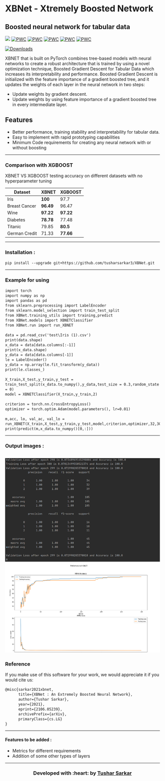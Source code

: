 # XBNet - Xtremely Boosted Network
## Boosted neural network for tabular data

[![](https://img.shields.io/badge/Made_with-PyTorch-res?style=for-the-badge&logo=pytorch)](https://pytorch.org/ "PyTorch")
[![PWC](https://img.shields.io/endpoint.svg?url=https://paperswithcode.com/badge/xbnet-an-extremely-boosted-neural-network/iris-classification-on-iris)](https://paperswithcode.com/sota/iris-classification-on-iris?p=xbnet-an-extremely-boosted-neural-network)
[![PWC](https://img.shields.io/endpoint.svg?url=https://paperswithcode.com/badge/xbnet-an-extremely-boosted-neural-network/diabetes-prediction-on-diabetes)](https://paperswithcode.com/sota/diabetes-prediction-on-diabetes?p=xbnet-an-extremely-boosted-neural-network)
[![PWC](https://img.shields.io/endpoint.svg?url=https://paperswithcode.com/badge/xbnet-an-extremely-boosted-neural-network/survival-prediction-on-titanic)](https://paperswithcode.com/sota/survival-prediction-on-titanic?p=xbnet-an-extremely-boosted-neural-network)
[![PWC](https://img.shields.io/endpoint.svg?url=https://paperswithcode.com/badge/xbnet-an-extremely-boosted-neural-network/breast-cancer-detection-on-breast-cancer-1)](https://paperswithcode.com/sota/breast-cancer-detection-on-breast-cancer-1?p=xbnet-an-extremely-boosted-neural-network)
[![PWC](https://img.shields.io/endpoint.svg?url=https://paperswithcode.com/badge/xbnet-an-extremely-boosted-neural-network/fraud-detection-on-kaggle-credit-card-fraud)](https://paperswithcode.com/sota/fraud-detection-on-kaggle-credit-card-fraud?p=xbnet-an-extremely-boosted-neural-network)

[![Downloads](https://pepy.tech/badge/xbnet)](https://pepy.tech/project/xbnet) 
<!-- [![Downloads](https://pepy.tech/badge/xbnet/month)](https://pepy.tech/project/xbnet)
[![Downloads](https://pepy.tech/badge/xbnet/week)](https://pepy.tech/project/xbnet) -->

XBNET that is built on PyTorch combines tree-based models with neural networks to create a robust architecture that is trained by using
a novel optimization technique, Boosted Gradient Descent for Tabular
Data which increases its interpretability and performance. Boosted Gradient Descent is initialized with the
feature importance of a gradient boosted tree, and it updates the weights of each
layer in the neural network in two steps:
- Update weights by gradient descent.
- Update weights by using feature importance of a gradient boosted tree
in every intermediate layer.

## Features

- Better performance, training stability and interpretability for tabular data.
- Easy to implement with rapid prototyping capabilities
- Minimum Code requirements for creating any neural network with or without boosting
---
### Comparison with XGBOOST
XBNET VS XGBOOST testing accuracy on different datasets with no hyperparameter tuning

| Dataset | XBNET  | XGBOOST |
| ---------------- | ---------------- | ---------------- |
| Iris  | <b>100</b>  | 97.7 |
| Breast Cancer  | <b>96.49</b>  | 96.47 |
| Wine  | <b>97.22</b>  | <b>97.22</b> |
| Diabetes  | <b>78.78</b>  | 77.48 |
| Titanic  | 79.85  | <b>80.5</b> |
| German Credit  | 71.33  | <b>77.66</b> |

---
### Installation :
```
pip install --upgrade git+https://github.com/tusharsarkar3/XBNet.git
```
---

### Example for using
```
import torch
import numpy as np
import pandas as pd
from sklearn.preprocessing import LabelEncoder
from sklearn.model_selection import train_test_split
from XBNet.training_utils import training,predict
from XBNet.models import XBNETClassifier
from XBNet.run import run_XBNET

data = pd.read_csv('test\Iris (1).csv')
print(data.shape)
x_data = data[data.columns[:-1]]
print(x_data.shape)
y_data = data[data.columns[-1]]
le = LabelEncoder()
y_data = np.array(le.fit_transform(y_data))
print(le.classes_)

X_train,X_test,y_train,y_test = train_test_split(x_data.to_numpy(),y_data,test_size = 0.3,random_state = 0)
model = XBNETClassifier(X_train,y_train,2)

criterion = torch.nn.CrossEntropyLoss()
optimizer = torch.optim.Adam(model.parameters(), lr=0.01)

m,acc, lo, val_ac, val_lo = run_XBNET(X_train,X_test,y_train,y_test,model,criterion,optimizer,32,300)
print(predict(m,x_data.to_numpy()[0,:]))
```
---
### Output images :

![img](screenshots/Results_metrics.png)  
![img](screenshots/results_graph.png)
---

### Reference
If you make use of this software for your work, we would appreciate it if you would cite us:
```
@misc{sarkar2021xbnet,
      title={XBNet : An Extremely Boosted Neural Network}, 
      author={Tushar Sarkar},
      year={2021},
      eprint={2106.05239},
      archivePrefix={arXiv},
      primaryClass={cs.LG}
}
```
---
 #### Features to be added :
- Metrics for different requirements
- Addition of some other types of layers

---

<h3 align="center"><b>Developed with :heart: by <a href="https://github.com/tusharsarkar3">Tushar Sarkar</a>
